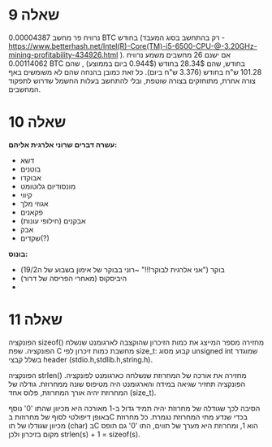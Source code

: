 # שאלה 9

נרוויח פר מחשב 0.00004387 BTC	בחודש (רק בהתחשב בסוג המעבד - https://www.betterhash.net/Intel(R)-Core(TM)-i5-6500-CPU-@-3.20GHz-mining-profitability-434926.html ). 
אם ישנם 26 מחשבים משמע נרוויח 0.00114062 BTC בחודש, שהם 28.34$ בחודש (0.944$ ביום בממוצע) , שהם 101.28 ש"ח בחודש (3.376 ש"ח ביום). כל זאת כמובן בהנחה שהם לא משומשים באף צורה אחרת, מתוחזקים בצורה שוטפת, ובלי להתחשב בעלות החשמל שדרוש לתפקוד המחשבים.

# שאלה 10

**עשרה דברים שרוני אלרגית אליהם:**
- דשא
- בוטנים
- אבוקדו
- מונסודיום גלוטומט
- קיווי
- אגוזי מלך
- פקאנים
- אבקנים (חילופי עונות)
- אבק
- שקדים(?)

**בונוס:**
- בוקר ("אני אלרגית לבוקר!!!" ~רוני בבוקר של אימון בשבוע של ה19/2)
- היביסקוס (מאחרי הפריסה של דרור)
-

# שאלה 11 

הפונקציה sizeof() מחזירה מספר המייצג את כמות הזיכרון שהוקצבה לארגומנט שנשלח הפונקציה. שפת C מחשבת כמות זיכרון לפי size_t: קבוע מסוג unsigned int שמוגדר בשלל קבצי header (stdio.h,stdlib.h,string.h). 

הפונקציה strlen() מחזירה את אורכה של המחרוזת שנשלחה כארגומנט לפונקציה. הפונקציה תחזיר שגיאה במידה והארגומנט היה מטיפוס שונה ממחרוזת. גודלה של המחרוזת יהיה אורך המחרוזת, פלוס אחד (size_t).

הסיבה לכך שגודלה של מחרוזת יהיה תמיד גדול ב-1 מאורכה היא מכיוון שהתו '0\' נוסף באופן דיפולטי לסוף של מחרוזות בC בכדי שנדע מתי המחרוזת נגמרת. כל מחרוזת מכיוון שגודלו של תו (char) בC הוא 1, ומחרוזת היא מערך של תווים, התו '0\' גם תופס מקום בזיכרון ולכן strlen(s) + 1 = sizeof(s). 

